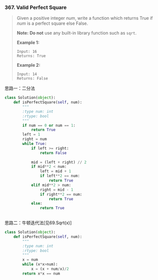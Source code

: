 ### 367. Valid Perfect Square

>Given a positive integer *num*, write a function which returns True if *num* is a perfect square else False.
>
>**Note:** **Do not** use any built-in library function such as `sqrt`.
>
>**Example 1:**
>
>```
>Input: 16
>Returns: True
>
>```
>
>**Example 2:**
>
>```
>Input: 14
>Returns: False
>```

思路一：二分法

```python
class Solution(object):
    def isPerfectSquare(self, num):
        """
        :type num: int
        :rtype: bool
        """
        if num == 0 or num == 1:
            return True
        left = 1
        right = num
        while True:
            if left >= right:
                return False
            
            mid = (left + right) // 2
            if mid**2 < num:
                left = mid + 1
                if left**2 == num:
                    return True
            elif mid**2 > num:
                right = mid - 1
                if right**2 == num:
                    return True
            else:
                return True
                
```

思路二：牛顿迭代法[见69.Sqrt(x)]

```python
class Solution(object):
    def isPerfectSquare(self, num):
        """
        :type num: int
        :rtype: bool
        """
        x = num
        while (x*x>num):
            x = (x + num/x)/2
        return x*x == num
```

